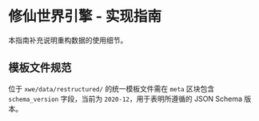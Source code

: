 # 修仙世界引擎 - 实现指南

本指南补充说明重构数据的使用细节。

## 模板文件规范

位于 `xwe/data/restructured/` 的统一模板文件需在 `meta` 区块包含 `schema_version` 字段，当前为 `2020-12`，用于表明所遵循的 JSON Schema 版本。

